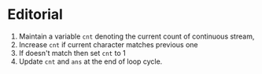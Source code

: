 # Editorial
1. Maintain a variable `cnt` denoting the current count of continuous stream,
2. Increase `cnt` if current character matches previous one
3. If doesn't match then set `cnt` to 1
4. Update `cnt` and `ans` at the end of loop cycle.